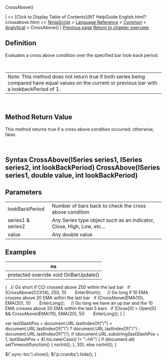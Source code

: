 ﻿










 


CrossAbove()







| &lt;&lt; [Click to Display Table of Contents](NT HelpGuide English.html?crossabove.htm) &gt;&gt;
 [NinjaScript](ninjascript.htm) &gt; [Language Reference](language_reference_wip.htm) &gt; [Common](common.htm) &gt; [Analytical](market_data.htm) &gt;
CrossAbove() | [Previous page](countif.htm)
[Return to chapter overview](market_data.htm)










Definition
----------


Evaluates a cross above condition over the specified bar look-back period. 


 




|  |
| --- |
| Note: This method does not return true if both series being compared have equal values on the current or previous bar with a lookbackPeriod of 1.  |



 


Method Return Value
-------------------


This method returns true if a cross above condition occurred; otherwise, false.


 


Syntax
CrossAbove(ISeries<double> series1, ISeries<double> series2, int lookBackPeriod)
CrossAbove(ISeries<double> series1, double value, int lookBackPeriod)
-------------------------------------------------------------------------------------------------------------------------------------------------------------


Parameters
----------




|  |  |
| --- | --- |
| lookBackPeriod | Number of bars back to check the cross above condition |
| series1 &amp; series2 | Any Series<double> type object such as an indicator, Close, High, Low, etc... |
| value | Any double value |




Examples
--------




| ns |
| --- |
| protected override void OnBarUpdate()
{
   // Go short if CCI crossed above 250 within the last bar
   if (CrossAbove(CCI(14), 250, 1))
       EnterShort();
 
   // Go long if 10 EMA crosses above 20 EMA within the last bar
   if (CrossAbove(EMA(10), EMA(20), 1))
       EnterLong();
 
   // Go long we have an up bar and the 10 EMA crosses above 20 EMA within the last 5 bars
   if (Close[0] &gt; Open[0] &amp;&amp; CrossAbove(EMA(10), EMA(20), 5))
       EnterLong();
} |






 
 var lastSlashPos = document.URL.lastIndexOf("/") &gt; document.URL.lastIndexOf("\\") ? document.URL.lastIndexOf("/") : document.URL.lastIndexOf("\\");
 if (document.URL.substring(lastSlashPos + 1, lastSlashPos + 4).toLowerCase() != "~hh") {
 if (document.all) setTimeout(function() {
 nsrInit();
 }, 20);
 else nsrInit();
 }
 
 
 $('.sync-toc').show();
 $('p.crumbs').hide();
 }
 
 
 



</double></double></double></double>
